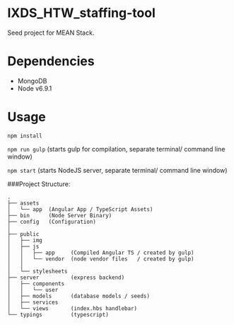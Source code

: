 # IXDS_HTW_staffing-tool
Seed project for MEAN Stack. 

# Dependencies
- MongoDB
- Node v6.9.1

# Usage

`npm install`

`npm run gulp` (starts gulp for compilation, separate terminal/ command line window)

`npm start` (starts NodeJS server, separate terminal/ command line window)


###Project Structure:
```
.
├── assets
│   └── app  (Angular App / TypeScript Assets)
├── bin      (Node Server Binary)
├── config   (Configuration)
│
├── public
│   ├── img
│   ├── js
│   │   ├── app     (Compiled Angular TS / created by gulp)
│   │   └── vendor  (node vendor files   / created by gulp)
│   │       
│   └── stylesheets
├── server          (express backend)
│   ├── components
│   │   └── user
│   ├── models      (database models / seeds)
│   ├── services
│   └── views       (index.hbs handlebar)
└── typings         (typescript)
```